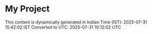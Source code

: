 # My Project

This content is dynamically generated in Indian Time (IST): 2025-07-31 15:42:02 IST
Converted to UTC: 2025-07-31 10:12:02 UTC

